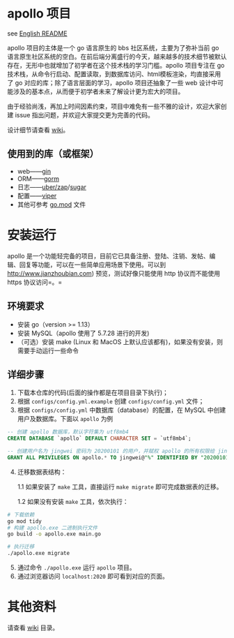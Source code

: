 # apollo 项目
see [English README](APOLLO_README.md)

apollo 项目的主体是一个 go 语言原生的 bbs 社区系统，主要为了弥补当前 go 语言原生社区系统的空白。在前后端分离盛行的今天，越来越多的技术细节被默认存在，无形中也就增加了初学者在这个技术栈的学习门槛。apollo 项目专注在 go 技术栈，从命令行启动、配置读取，到数据库访问、html模板渲染，均直接采用了 go 对应的库；除了语言层面的学习，apollo 项目还抽象了一些 web 设计中可能涉及的基本点，从而便于初学者未来了解设计更为宏大的项目。

由于经验尚浅，再加上时间因素约束，项目中难免有一些不雅的设计，欢迎大家创建 issue 指出问题，并欢迎大家提交更为完善的代码。

设计细节请查看 [wiki](./wiki)。

## 使用到的库（或框架）

* web——[gin](https://github.com/gin-gonic/gin)
* ORM——[gorm](https://github.com/jinzhu/gorm)
* 日志——[uber/zap](https://github.com/uber-go/zap)/[sugar](https://github.com/chalvern/sugar)
* 配置——[viper](https://github.com/spf13/viper)
* 其他可参考 [go.mod](../go.mod) 文件

# 安装运行

apollo 是一个功能轻完备的项目，目前它已具备注册、登陆、注销、发帖、编辑、回复等功能，可以在一些简单应用场景下使用。可以到 http://www.jianzhoubian.com) 预览，测试好像只能使用 http 协议而不能使用 https 协议访问=。=

## 环境要求

* 安装 go（version >= 1.13）
* 安装 MySQL（apollo 使用了 5.7.28 进行的开发)
* （可选）安装 make (Linux 和 MacOS 上默认应该都有)，如果没有安装，则需要手动运行一些命令

## 详细步骤

1. 下载本仓库的代码(后面的操作都是在项目目录下执行)；
2. 根据 `configs/config.yml.example` 创建 `configs/config.yml` 文件；
3. 根据 `configs/config.yml` 中数据库（database）的配置，在 MySQL 中创建用户及数据库。下面以 `apollo` 为例

```sql
-- 创建 apollo 数据库，默认字符集为 utf8mb4
CREATE DATABASE `apollo` DEFAULT CHARACTER SET = `utf8mb4`;

-- 创建用户名为 jingwei 密码为 20200101 的用户，并赋权 apollo 的所有权限给 jingwei
GRANT ALL PRIVILEGES ON apollo.* TO jingwei@"%" IDENTIFIED BY "20200101";
```

4. 迁移数据表结构：

	1.1 如果安装了 `make` 工具，直接运行 `make migrate` 即可完成数据表的迁移。

	1.2 如果没有安装 `make` 工具，依次执行：

```bash
# 下载依赖
go mod tidy
# 构建 apollo.exe 二进制执行文件
go build -o apollo.exe main.go

# 执行迁移
./apollo.exe migrate
```

5. 通过命令 `./apollo.exe` 运行 `apollo` 项目。
6. 通过浏览器访问 `localhost:2020` 即可看到对应的页面。


# 其他资料

请查看 [wiki](./wiki) 目录。

